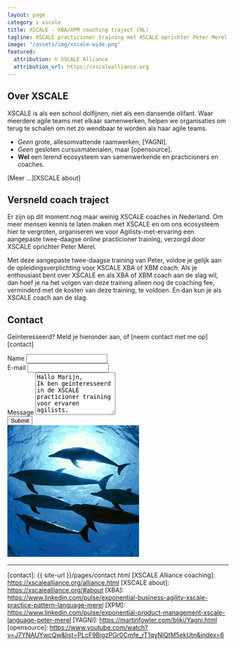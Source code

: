 ```yaml
---
layout: page
category : xscale
title: XSCALE - XBA/XPM coaching traject (NL)
tagline: XSCALE practicioner training met XSCALE oprichter Peter Merel
image: "/assets/img/xscale-wide.png"
featured:
  attribution: © XSCALE Alliance
  attribution_url: https://xscalealliance.org
---
```


## Over XSCALE

XSCALE is als een school dolfijnen, niet als een dansende olifant.
Waar meerdere agile teams met elkaar samenwerken,
helpen we organisaties om terug te schalen 
om net zo wendbaar te worden als haar agile teams.

 * _Geen_ grote, allesomvattende raamwerken, [YAGNI].
 * _Geen_ gesloten cursusmaterialen, maar [opensource].
 * **Wel** een lerend ecosysteem van samenwerkende en practicioners en coaches.

[Meer ...][XSCALE about]

## Versneld coach traject

Er zijn op dit moment nog maar weinig XSCALE coaches in Nederland.
Om meer mensen kennis te laten maken met XSCALE 
en om ons ecosysteem hier te vergroten, 
organiseren we voor Agilists-met-ervaring 
een aangepaste twee-daagse online practicioner training,
verzorgd door XSCALE oprichter Peter Merel.

Met deze aangepaste twee-daagse training van Peter,
voldoe je gelijk aan de opleidingsverplichting voor XSCALE XBA of XBM coach. 
Als je enthousiast bent over XSCALE en als XBA of XBM coach aan de slag wil, 
dan hoef je na het volgen van deze training 
alleen nog de coaching fee, verminderd met de kosten van deze training, te voldoen.
En dan kun je als XSCALE coach aan de slag.


## Contact

Geïnteresseerd? Meld je hieronder aan, of [neem contact met me op][contact]

<div class="row">
  <div class="col-md-7">
    <form method="POST" action="https://formspree.io/info@serraict.com">
      <input name="slug" type="hidden" value="{{ page.slug }}">
      <input name="_next" type="hidden" value="{{ site.url }}{{ page.url }}">
      <div class="form-group">
        <label for="name">Name</label>
        <input name="name" type="text"  class="form-control" required>
      </div>
      <div class="form-group">
        <label for="email">E-mail</label>
        <input name="email" type="email"  class="form-control" required>
      </div>
      <div class="form-group">
        <label for="message">Message</label>
        <textarea name="message"  
                  class="form-control" 
                  id="message"
                  rows="6"
                  required>
Hallo Marijn,
Ik ben geïnteresseerd in de XSCALE practicioner training voor ervaren agilists.
...
                  </textarea>
      </div>
      <div class="form-group">
      </div>
      <button type="submit" class="btn btn-primary">Submit</button>
    </form>
  </div>
  <div class="col-md-5">
  	<img class="center-block img-circle" 
                src="/assets/img/xscale.png" 
                alt="XSCALE is like a pod of dolphins, not a dancing elephant"
                width="300" height="300">
  </div>

</div>

---

  [contact]: {{ site-url }}/pages/contact.html
  [XSCALE Alliance coaching]: https://xscalealliance.org/alliance.html
  [XSCALE about]: https://xscalealliance.org/#about
  [XBA]: https://www.linkedin.com/pulse/exponential-business-agility-xscale-practice-pattern-language-merel
  [XPM]: https://www.linkedin.com/pulse/exponential-product-management-xscale-language-peter-merel
  [YAGNI]: https://martinfowler.com/bliki/Yagni.html
  [opensource]: https://www.youtube.com/watch?v=J7YNAUYwcQw&list=PLcF9BigzPGr0Cmfe_rT1qyNlQtM5ekUtn&index=6
